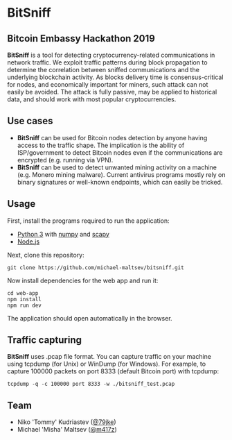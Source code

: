 # __BitSniff__
## Bitcoin Embassy Hackathon 2019

__BitSniff__ is a tool for detecting cryptocurrency-related communications in network traffic. We exploit traffic patterns during block propagation to determine the correlation between sniffed communications and the underlying blockchain activity. As blocks delivery time is consensus-critical for nodes, and economically important for miners, such attack can not easily be avoided.
The attack is fully passive, may be applied to historical data, and should work with most popular cryptocurrencies.

## Use cases
* __BitSniff__ can be used for Bitcoin nodes detection by anyone having access to the traffic shape. The implication is the ability of ISP/government to detect Bitcoin nodes even if the communications are encrypted (e.g. running via VPN).
* __BitSniff__ can be used to detect unwanted mining activity on a machine (e.g. Monero mining malware). Current antivirus programs mostly rely on binary signatures or well-known endpoints, which can easily be tricked.

## Usage
First, install the programs required to run the application:

* [Python 3](https://www.python.org/downloads/) with [numpy](https://pypi.org/project/numpy/) and [scapy](https://scapy.net/download/)
* [Node.js](https://nodejs.org/en/download/)

Next, clone this repository:

    git clone https://github.com/michael-maltsev/bitsniff.git

Now install dependencies for the web app and run it:

    cd web-app
    npm install
    npm run dev

The application should open automatically in the browser.

## Traffic capturing
__BitSniff__ uses .pcap file format. You can capture traffic on your machine using tcpdump (for Unix) or WinDump (for Windows). For example, to capture 100000 packets on port 8333 (default Bitcoin port) with tcpdump:

    tcpdump -q -c 100000 port 8333 -w ./bitsniff_test.pcap

## Team
* Niko 'Tommy' Kudriastev ([@79jke](https://twitter.com/79jke))
* Michael 'Misha' Maltsev ([@m417z](https://twitter.com/m417z))
